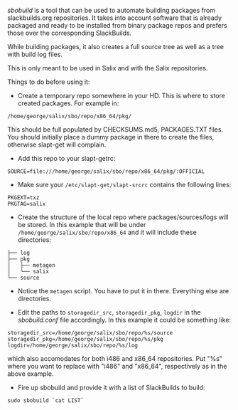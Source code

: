 *sbobuild* is a tool that can be used to automate building packages from
slackbuilds.org repositories. It takes into account software that is already
packaged and ready to be installed from binary package repos and prefers those
over the corresponding SlackBuilds.

While building packages, it also creates a full source tree as well as a tree
with build log files.

This is only meant to be used in Salix and with the Salix repositories.

Things to do before using it:

* Create a temporary repo somewhere in your HD. This is where to store created
packages. For example in:

```
/home/george/salix/sbo/repo/x86_64/pkg/
```

This should be full populated by CHECKSUMS.md5, PACKAGES.TXT files. You should
initially place a dummy package in there to create the files, otherwise
slapt-get will complain.

* Add this repo to your slapt-getrc:

```
SOURCE=file:///home/george/salix/sbo/repo/x86_64/pkg/:OFFICIAL
```

* Make sure your `/etc/slapt-get/slapt-srcrc` contains the following lines:

```
PKGEXT=txz
PKGTAG=salix
```

* Create the structure of the local repo where packages/sources/logs will be
stored. In this example that will be under
`/home/george/salix/sbo/repo/x86_64` and it will include these directories:

```
├── log
├── pkg
│   ├── metagen
│   └── salix
└── source

```

* Notice the `metagen` script. You have to put it in there. Everything else
are directories.

* Edit the paths to `storagedir_src`, `storagedir_pkg`, `logdir` in the
*sbobuild.conf* file accordingly. In this example it could be
something like:

```
storagedir_src=/home/george/salix/sbo/repo/%s/source
storagedir_pkg=/home/george/salix/sbo/repo/%s/pkg
logdir=/home/george/salix/sbo/repo/%s/log
```

which also accomodates for both i486 and x86_64 repositories. Put "%s"
where you want to replace with "i486" and "x86_64", respectively as in
the above example.

* Fire up sbobuild and provide it with a list of SlackBuilds to build:

```
sudo sbobuild `cat LIST`
```
